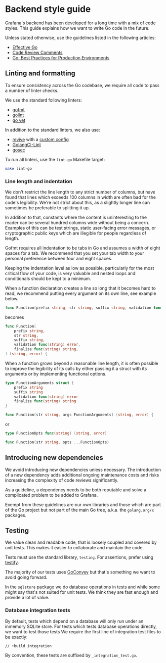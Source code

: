 # Backend style guide

Grafana's backend has been developed for a long time with a mix of code styles. This guide explains how we want to write Go code in the future.

Unless stated otherwise, use the guidelines listed in the following articles:

- [Effective Go](https://golang.org/doc/effective_go.html)
- [Code Review Comments](https://github.com/golang/go/wiki/CodeReviewComments)
- [Go: Best Practices for Production Environments](http://peter.bourgon.org/go-in-production/#formatting-and-style)

## Linting and formatting

To ensure consistency across the Go codebase, we require all code to pass a number of linter checks.

We use the standard following linters:

- [gofmt](https://golang.org/cmd/gofmt/)
- [golint](https://github.com/golang/lint)
- [go vet](https://golang.org/cmd/vet/)

In addition to the standard linters, we also use:

- [revive](https://revive.run/) with a [custom config](https://github.com/grafana/grafana/blob/master/conf/revive.toml)
- [GolangCI-Lint](https://github.com/golangci/golangci-lint)
- [gosec](https://github.com/securego/gosec)

To run all linters, use the `lint-go` Makefile target:

```bash
make lint-go
```

### Line length and indentation

We don't restrict the line length to any strict number of columns, but
have found that lines which exceeds 100 columns in width are often bad
for the code's legibility. We're not strict about this, as a slightly
longer line can sometimes be preferable to splitting it up.

In addition to that, constants where the content is uninteresting to the
reader can be several hundred columns wide without being a concern.
Examples of this can be test strings, static user-facing error messages,
or cryptographic public keys which are illegible for people regardless
of length.

Gofmt requires all indentation to be tabs in Go and assumes a width of
eight spaces for a tab. We recommend that you set your tab width to
your personal preference between four and eight spaces.

Keeping the indentation level as low as possible, particularly for the
most critical flow of your code, is very valuable and nested
loops and conditionals should be kept to a minimum.

When a function declaration creates a line so long that it becomes hard
to read, we recommend putting every argument on its own line, see example
below.

```go
func Function(prefix string, str string, suffix string, validation func(string) error, finalize func(string) string) (string, error) {
```

becomes

```go
func Function(
	prefix string,
	str string,
	suffix string,
	validation func(string) error,
	finalize func(string) string,
) (string, error) {
```

When a function grows beyond a reasonable line length, it is often
possible to improve the legibility of its calls by either passing it
a struct with its arguments or by implementing functional options.

```go
type FunctionArguments struct {
	prefix string
	suffix string
	validation func(string) error
	finalize func(string) string
}

func Function(str string, args FunctionArguments) (string, error) {
```

or

```go
type FunctionOpts func(string) (string, error)

func Function(str string, opts ...FunctionOpts)
```

## Introducing new dependencies

We avoid introducing new dependencies unless necessary. The introduction
of a new dependency adds additional ongoing maintenance costs and risks
increasing the complexity of code reviews significantly.

As a guideline, a dependency needs to be both reputable and solve a
complicated problem to be added to Grafana.

Exempt from these guidelines are our own libraries and those which are
part of the Go project but not part of the main Go tree, a.k.a. the
`golang.org/x` packages.

## Testing

We value clean and readable code, that is loosely coupled and covered by unit tests. This makes it easier to collaborate and maintain the code.

Tests must use the standard library, `testing`. For assertions, prefer using [testify](https://github.com/stretchr/testify).

The majority of our tests uses [GoConvey](http://goconvey.co/) but that's something we want to avoid going forward.

In the `sqlstore` package we do database operations in tests and while some might say that's not suited for unit tests. We think they are fast enough and provide a lot of value.

### Database integration tests

By default, tests which depend on a database will only run under an
inmemory SQLite store. For tests which tests database operations
directly, we want to test those tests 
We require the first line of integration test files to be exactly:

```
// +build integration
```

By convention, these tests are suffixed by  `_integration_test.go`.

